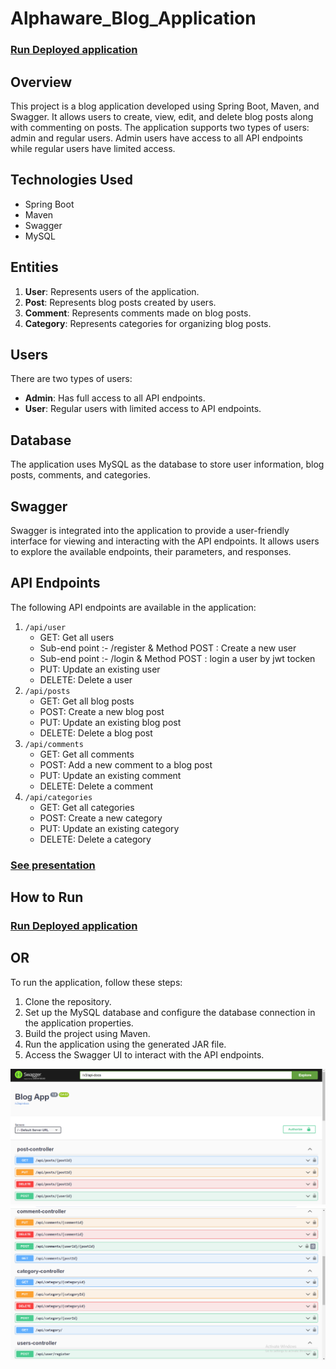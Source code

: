 # Alphaware_Blog_Application
<h3><a href="https://alphawareblogapplication-production-b462.up.railway.app/swagger-ui/index.html#">Run Deployed 
  application</a></h3>
 <h2>Overview</h2>
    <p>This project is a blog application developed using Spring Boot, Maven, and Swagger. It allows users to create, view, edit, and delete blog posts along with commenting on posts. The application supports two types of users: admin and regular users. Admin users have access to all API endpoints while regular users have limited access.</p>
<div>
    <h2>Technologies Used</h2>
    <ul>
        <li>Spring Boot</li>
        <li>Maven</li>
        <li>Swagger</li>
        <li>MySQL</li>
    </ul>
    <h2>Entities</h2>
    <ol>
        <li><strong>User</strong>: Represents users of the application.</li>
        <li><strong>Post</strong>: Represents blog posts created by users.</li>
        <li><strong>Comment</strong>: Represents comments made on blog posts.</li>
        <li><strong>Category</strong>: Represents categories for organizing blog posts.</li>
    </ol>
    <h2>Users</h2>
    <p>There are two types of users:</p>
    <ul>
        <li><strong>Admin</strong>: Has full access to all API endpoints.</li>
        <li><strong>User</strong>: Regular users with limited access to API endpoints.</li>
    </ul>
    <h2>Database</h2>
    <p>The application uses MySQL as the database to store user information, blog posts, comments, and categories.</p>
    <h2>Swagger</h2>
    <p>Swagger is integrated into the application to provide a user-friendly interface for viewing and interacting with the API endpoints. It allows users to explore the available endpoints, their parameters, and responses.</p>
    <h2>API Endpoints</h2>
    <p>The following API endpoints are available in the application:</p>
    <ol>
        <li><code>/api/user </code>
            <ul>
                <li>GET: Get all users</li>
                <li> Sub-end point :- /register  & Method POST : Create a new user</li>
                <li> Sub-end point :- /login  & Method POST : login a user by jwt tocken </li>
                <li>PUT: Update an existing user</li>
                <li>DELETE: Delete a user</li>       
            </ul>
        </li>
        <li><code>/api/posts</code>
            <ul>
                <li>GET: Get all blog posts</li>
                <li>POST: Create a new blog post</li>
                <li>PUT: Update an existing blog post</li>
                <li>DELETE: Delete a blog post</li>
            </ul>
        </li>
        <li><code>/api/comments</code>
            <ul>
                <li>GET: Get all comments</li>
                <li>POST: Add a new comment to a blog post</li>
                <li>PUT: Update an existing comment</li>
                <li>DELETE: Delete a comment</li>
            </ul>
        </li>
        <li><code>/api/categories</code>
            <ul>
                <li>GET: Get all categories</li>
                <li>POST: Create a new category</li>
                <li>PUT: Update an existing category</li>
                <li>DELETE: Delete a category</li>
            </ul>
        </li>
    </ol>
 <h3  > <a href="https://drive.google.com/drive/folders/18bKJJpBjA3VU56IZiBz5XNopXeFuj2ec?usp=sharing"> See presentation</a></h3>
    <h2>How to Run</h2>
 <h3><a href="https://alphawareblogapplication-production-b462.up.railway.app/swagger-ui/index.html#">Run Deployed 
  application</a></h3>
 <h2>OR</h2>
    <p>To run the application, follow these steps:</p>
    <ol>
        <li>Clone the repository.</li>
        <li>Set up the MySQL database and configure the database connection in the application properties.</li>
        <li>Build the project using Maven.</li>
        <li>Run the application using the generated JAR file.</li>
        <li>Access the Swagger UI to interact with the API endpoints.</li>
    </ol>
 
 ![Swagger Image1](assets/swagger1.png)
  ![Swagger Image1](assets/swagger2.png)
</div>
    

